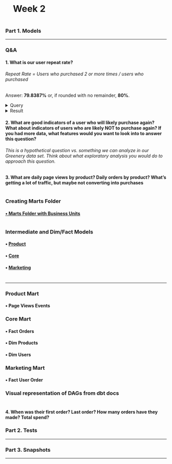 <div id="user-content-toc">
  <ul>
    <summary><h1 style="display: inline-block;">Week 2</h1></summary>
  </ul>
</div>

### Part 1. Models

---

### Q&A

#### 1. What is our user repeat rate?
###### Repeat Rate = Users who purchased 2 or more times / users who purchased

Answer: **79.8387%** or, if rounded with no remainder, **80%**.

<details>
  
<summary>Query</summary>
  
</br>
  
```sql
with 

  user_orders as (

    select
      user_id,
      count(distinct order_id) as count_orders,
      iff(count_orders > 1, true, false) as is_returning_user
    
    from dev_db.dbt_pavelfilatovpaltacom.stg_postgres__orders
    
    group by 1
    order by 1 asc

  )

select
  count(distinct user_id) as count_users,
  count(distinct iff(is_returning_user, user_id, null)) as count_returning_users,
  div0(count_returning_users, count_users) * 100 as rate_repeat,
  round(rate_repeat, 0) as rate_repeat_rounded_0
  
from user_orders
```
  
</details>

<details>
  
<summary>Result</summary>
  
</br>
  
| COUNT_USERS | COUNT_RETURNING_USERS | RATE_REPEAT | RATE_REPEAT_ROUNDED_0 |
| ----------- | --------------------- | ----------- | --------------------- |
| 124         | 99                    | 79.8387     | 80                    |
  
</details>

#### 2. What are good indicators of a user who will likely purchase again? What about indicators of users who are likely NOT to purchase again? If you had more data, what features would you want to look into to answer this question?

###### This is a hypothetical question vs. something we can analyze in our Greenery data set. Think about what exploratory analysis you would do to approach this question.

#### 3. What are daily page views by product? Daily orders by product? What’s getting a lot of traffic, but maybe not converting into purchases

#

### Creating Marts Folder

#### [• Marts Folder with Business Units](https://github.com/pavel-palta/course-dbt/tree/main/greenery/models/marts)

#

### Intermediate and Dim/Fact Models

#### • [Product](https://github.com/pavel-palta/course-dbt/tree/main/greenery/models/marts/product)
#### • [Core](https://github.com/pavel-palta/course-dbt/tree/main/greenery/models/marts/core)
#### • [Marketing](https://github.com/pavel-palta/course-dbt/tree/main/greenery/models/marts/marketing)

#

---

### Product Mart

#### • Page Views Events

### Core Mart

#### • Fact Orders
#### • Dim Products
#### • Dim Users

### Marketing Mart

#### • Fact User Order

### Visual representation of DAGs from dbt docs

#

#### 4. When was their first order? Last order? How many orders have they made? Total spend?

### Part 2. Tests

---

### Part 3. Snapshots

---
